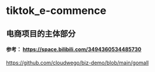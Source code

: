# tiktok_e-commence
## 电商项目的主体部分

#### 参考： <https://space.bilibili.com/3494360534485730>
<https://github.com/cloudwego/biz-demo/blob/main/gomall>